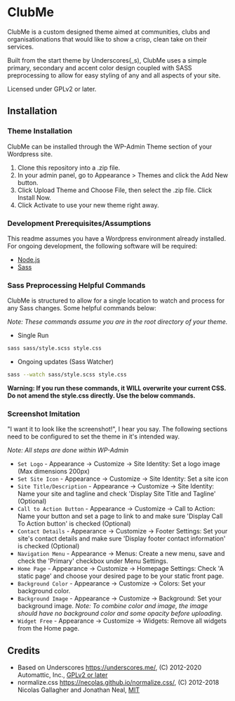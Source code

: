 ClubMe
===

ClubMe is a custom designed theme aimed at communities, clubs and organisationations that would like to show a crisp, clean take on their services.

Built from the start theme by Underscores(_s), ClubMe uses a simple primary, secondary and accent color design coupled with SASS preprocessing to allow for easy styling of any and all aspects of your site.

Licensed under GPLv2 or later.

Installation
---------------

### Theme Installation

ClubMe can be installed through the WP-Admin Theme section of your Wordpress site.

1. Clone this repository into a .zip file.
2. In your admin panel, go to Appearance > Themes and click the Add New button.
3. Click Upload Theme and Choose File, then select the .zip file. Click Install Now.
4. Click Activate to use your new theme right away.

### Development Prerequisites/Assumptions

This readme assumes you have a Wordpress environment already installed. For ongoing development, the following software will be required:

- [Node.js](https://nodejs.org/)
- [Sass](https://sass-lang.com/dart-sass)

### Sass Preprocessing Helpful Commands

ClubMe is structured to allow for a single location to watch and process for any Sass changes. Some helpful commands below:

*Note: These commands assume you are in the root directory of your theme.*

- Single Run
```sh
sass sass/style.scss style.css
```

- Ongoing updates (Sass Watcher)
```sh
sass --watch sass/style.scss style.css
```

**Warning: If you run these commands, it WILL overwrite your current CSS. Do not amend the style.css directly. Use the below commands.**

### Screenshot Imitation

"I want it to look like the screenshot!", I hear you say. The following sections need to be configured to set the theme in it's intended way. 

*Note: All steps are done within WP-Admin*

- `Set Logo` - Appearance -> Customize -> Site Identity: Set a logo image (Max dimensions 200px)
- `Set Site Icon` - Appearance -> Customize -> Site Identity: Set a site icon
- `Site Title/Description` - Appearance -> Customize -> Site Identity: Name your site and tagline and check 'Display Site Title and Tagline' (Optional)
- `Call to Action Button` - Appearance -> Customize -> Call to Action: Name your button and set a page to link to and make sure 'Display Call To Action button' is checked (Optional)
- `Contact Details` - Appearance -> Customize -> Footer Settings: Set your site's contact details and make sure 'Display footer contact information' is checked (Optional)
- `Navigation Menu` - Appearance -> Menus: Create a new menu, save and check the 'Primary' checkbox under Menu Settings.
- `Home Page` - Appearance -> Customize -> Homepage Settings: Check 'A static page' and choose your desired page to be your static front page.
- `Background Color` - Appearance -> Customize -> Colors: Set your background color.
- `Background Image` - Appearance -> Customize -> Background: Set your background image. *Note: To combine color and image, the image should have no background color and some opacity before uploading*.
- `Widget Free` - Appearance -> Customize -> Widgets: Remove all widgets from the Home page.


Credits
---------------
* Based on Underscores https://underscores.me/, (C) 2012-2020 Automattic, Inc., [GPLv2 or later](https://www.gnu.org/licenses/gpl-2.0.html)
* normalize.css https://necolas.github.io/normalize.css/, (C) 2012-2018 Nicolas Gallagher and Jonathan Neal, [MIT](https://opensource.org/licenses/MIT)
